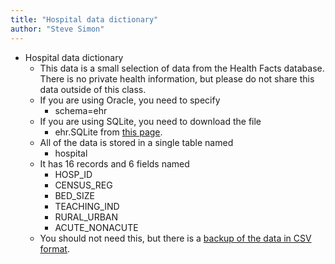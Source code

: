 ```yaml
---
title: "Hospital data dictionary"
author: "Steve Simon"
---
```


+ Hospital data dictionary
  + This data is a small selection of data from the Health Facts database. There is no private health information, but please do not share this data outside of this class.
  + If you are using Oracle, you need to specify
    + schema=ehr
  + If you are using SQLite, you need to download the file
    + ehr.SQLite from [this page](https://github.com/pmean/introduction-to-sql/blob/master/data/all-data.md).
  + All of the data is stored in a single table named
    + hospital
  + It has 16 records and 6 fields named
    + HOSP_ID
    + CENSUS_REG
    + BED_SIZE
    + TEACHING_IND
    + RURAL_URBAN
    + ACUTE_NONACUTE
  + You should not need this, but there is a [backup of the data in CSV format](https://github.com/pmean/introduction-to-sql/blob/master/data/hospital.csv).
